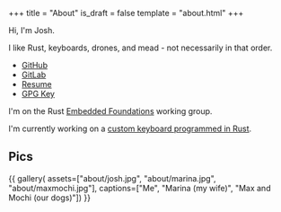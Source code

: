+++
title = "About"
is_draft = false
template = "about.html"
+++

Hi, I'm Josh.

I like Rust, keyboards, drones, and mead - not necessarily in that order.

 * [GitHub](https://github.com/jrobsonchase)
 * [GitLab](https://gitlab.com/jrobsonchase)
 * [Resume](https://jrobsonchase.gitlab.io/resume/JoshRobsonChase-Resume.pdf)
 * [GPG Key](/pubkey.asc)

I'm on the Rust [Embedded Foundations][embedded-foundations] working group.

[embedded-foundations]: https://rust-lang-nursery.github.io/wg-net/embedded-foundations/

I'm currently working on a [custom keyboard programmed in Rust][polymer-kb].

[polymer-kb]: https://gitlab.com/polymer-kb/polymer/blob/master/README.md

## Pics

{{ gallery( assets=["about/josh.jpg", "about/marina.jpg", "about/maxmochi.jpg"], captions=["Me", "Marina (my wife)", "Max and Mochi (our dogs)"]) }}